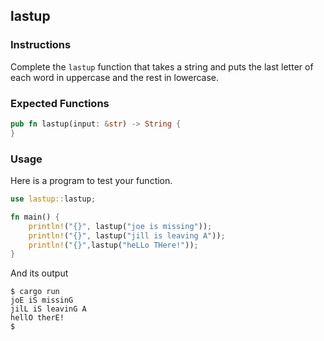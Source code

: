 ## lastup

### Instructions

Complete the `lastup` function that takes a string and puts the last letter of each word in uppercase and the rest in lowercase.

### Expected Functions

```rust
pub fn lastup(input: &str) -> String {
}
```

### Usage

Here is a program to test your function.

```rust
use lastup::lastup;

fn main() {
    println!("{}", lastup("joe is missing"));
    println!("{}", lastup("jill is leaving A"));
    println!("{}",lastup("heLLo THere!"));
}
```

And its output

```console
$ cargo run
joE iS missinG
jilL iS leavinG A
hellO therE!
$
```
